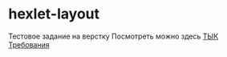 # hexlet-layout

Тестовое задание на верстку
Посмотреть можно здесь <a href="#">ТЫК</a>
<a href="https://hexlet-ru.notion.site/38fd01d380cb43efa94702b5188cfde4">Требования</a>